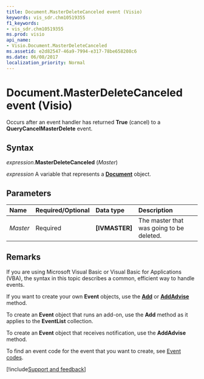 ```yaml
---
title: Document.MasterDeleteCanceled event (Visio)
keywords: vis_sdr.chm10519355
f1_keywords:
- vis_sdr.chm10519355
ms.prod: visio
api_name:
- Visio.Document.MasterDeleteCanceled
ms.assetid: e2d82547-46a9-7994-e317-78be658208c6
ms.date: 06/08/2017
localization_priority: Normal
---
```



# Document.MasterDeleteCanceled event (Visio)

Occurs after an event handler has returned **True** (cancel) to a **QueryCancelMasterDelete** event.


## Syntax

_expression_.**MasterDeleteCanceled** (_Master_)

_expression_ A variable that represents a **[Document](Visio.Document.md)** object.


## Parameters

|Name|Required/Optional|Data type|Description|
|:-----|:-----|:-----|:-----|
| _Master_|Required| **[IVMASTER]**|The master that was going to be deleted.|

## Remarks

If you are using Microsoft Visual Basic or Visual Basic for Applications (VBA), the syntax in this topic describes a common, efficient way to handle events.

If you want to create your own **Event** objects, use the **[Add](visio.eventlist.add.md)** or **[AddAdvise](visio.eventlist.addadvise.md)** method. 

To create an **Event** object that runs an add-on, use the **Add** method as it applies to the **EventList** collection. 

To create an **Event** object that receives notification, use the **AddAdvise** method. 

To find an event code for the event that you want to create, see [Event codes](../visio/Concepts/event-codesvisio.md).

[!include[Support and feedback](~/includes/feedback-boilerplate.md)]